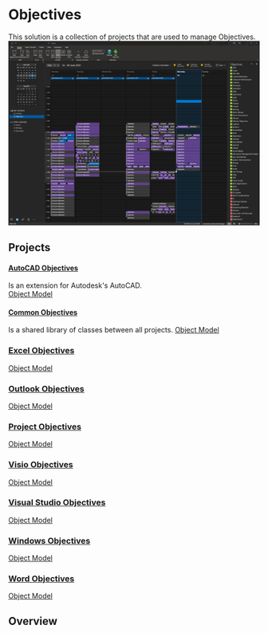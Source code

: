 # Objectives

This solution is a collection of projects that are used to manage Objectives.
![Outlook Calendar View](./OutlookObjectives/Docs/ObjectivesCalendar.png "Outlook Calendar view")

## Projects
#### [AutoCAD Objectives](./AutoCADObjectives/Docs/README.md)  
Is an extension for Autodesk's AutoCAD.  
[Object Model](./AutoCADObjectives/Docs/ObjectModel.md)

#### [Common Objectives](./CommonObjectives/Docs/README.md)  
Is a shared library of classes between all projects. 
[Object Model](./CommonObjectives/Docs/ObjectModel.md)

### [Excel Objectives](./ExcelObjectives/Docs/README.md)  
[Object Model](./ExcelObjectives/Docs/ObjectModel.md)

### [Outlook Objectives](./OutlookObjectives/Docs/README.md)  
[Object Model](./OutlookObjectives/Docs/ObjectModel.md)

### [Project Objectives](./ProjectObjectives/Docs/README.md)  
[Object Model](./ProjectObjectives/Docs/ObjectModel.md)

### [Visio Objectives](./VisioObjectives/Docs/README.md)  
[Object Model](./VisioObjectives/Docs/ObjectModel.md)

### [Visual Studio Objectives](./VisualStudioObjectives/Docs/README.md)  
[Object Model](./VisualStudioObjectives/Docs/ObjectModel.md)

### [Windows Objectives](./WindowsObjectives/Docs/README.md)  
[Object Model](./WindowsObjectives/Docs/ObjectModel.md)

### [Word Objectives](./WordObjectives/Docs/README.md)  
[Object Model](./WordObjectives/Docs/ObjectModel.md)

## Overview  

